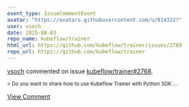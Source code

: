 ```yaml
---
event_type: IssueCommentEvent
avatar: "https://avatars.githubusercontent.com/u/814322?"
user: vsoch
date: 2025-08-03
repo_name: kubeflow/trainer
html_url: https://github.com/kubeflow/trainer/issues/2768
repo_url: https://github.com/kubeflow/trainer
---
```


<a href='https://github.com/vsoch' target='_blank'>vsoch</a> commented on issue <a href='https://github.com/kubeflow/trainer/issues/2768' target='_blank'>kubeflow/trainer#2768</a>.

<small>> Do you want to share how to use Kubeflow Trainer with Python SDK ...</small>

<a href='https://github.com/kubeflow/trainer/issues/2768' target='_blank'>View Comment</a>